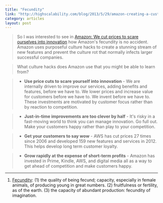 ```yaml
---
title: "Fecundity"
link: "http://highscalability.com/blog/2013/5/29/amazon-creating-a-customer-utopia-one-culture-hack-at-a-time.html"
category: articles
layout: post
---
```


> So I was interested to see in [Amazon: We cut prices to scare ourselves into
> innovation][1] how Amazon's fecundity is no accident. Amazon uses purposeful
> culture hacks to create a stunning stream of new features and prevent the
> culture rot that normally infects larger successful companies.

> What culture hacks does Amazon use that you might be able to learn from?

> * **Use price cuts to scare yourself into innovation** - We are internally driven to improve our services, adding benefits and features, before we have to. We lower prices and increase value for customers before we have to. We invent before we have to. These investments are motivated by customer focus rather than by reaction to competition.

> * **Just-in-time improvements are too clever by half** - It's risky in a fast-moving world to think you can manage innovation. Go full out. Make your customers happy rather than play to your competition.

> * **Get your customers to say wow** - AWS has cut prices 27 times since 2006 and developed 159 new features and services in 2012. This helps develop long term customer loyalty.

> * **Grow rapidly at the expense of short-term profits** - Amazon has invested in Prime, Kindle, AWS, and digital media all as a way to get ahead of competition and make customers happy.

---

1. [Fecundity][2]: (1) the quality of being fecund; capacity, especially in
   female animals, of producing young in great numbers. (2) fruitfulness or
   fertility, as of the earth. (3) the capacity of abundant production:
   fecundity of imagination.

[1]: http://www.theregister.co.uk/2013/04/12/amazon_shareholder_letter/
[2]: http://dictionary.reference.com/browse/fecundity
